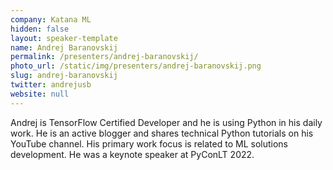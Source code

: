 ```yaml
---
company: Katana ML
hidden: false
layout: speaker-template
name: Andrej Baranovskij
permalink: /presenters/andrej-baranovskij/
photo_url: /static/img/presenters/andrej-baranovskij.png
slug: andrej-baranovskij
twitter: andrejusb
website: null
---
```


Andrej is TensorFlow Certified Developer and he is using Python in his daily work. He is an active blogger and shares technical Python tutorials on his YouTube channel. His primary work focus is related to ML solutions development. He was a keynote speaker at PyConLT 2022.
